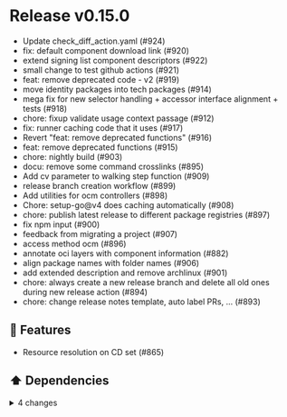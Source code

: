 # Release v0.15.0

- Update check\_diff\_action.yaml (#924)
- fix: default component download link (#920)
- extend signing list component descriptors (#922)
- small change to test github actions (#921)
- feat: remove deprecated code - v2 (#919)
- move identity packages into tech packages (#914)
- mega fix for new selector handling + accessor interface alignment + tests (#918)
- chore: fixup validate usage context passage (#912)
- fix: runner caching code that it uses (#917)
- Revert "feat: remove deprecated functions" (#916)
- feat: remove deprecated functions (#915)
- chore: nightly build (#903)
- docu: remove some command crosslinks (#895)
- Add cv parameter to walking step function (#909)
- release branch creation workflow (#899)
- Add utilities for ocm controllers (#898)
- Chore: setup-go@<!---->v4 does caching automatically (#908)
- chore: publish latest release to different package registries (#897)
- fix npm input (#900)
- feedback from migrating a project (#907)
- access method ocm (#896)
- annotate oci layers with component information (#882)
- align package names with folder names (#906)
- add extended description and remove archlinux (#901)
- chore: always create a new release branch and delete all old ones during new release action (#894)
- chore: change release notes template, auto label PRs, ... (#893)

## 🚀 Features

- Resource resolution on CD set (#865)

## ⬆️ Dependencies

<details>
<summary>4 changes</summary>

- Bump the go group with 10 updates (#910)
- Bump the go group with 11 updates (#905)
- Bump the go group with 7 updates (#892)
- Bump anchore/sbom-action from 0.17.1 to 0.17.2 in the ci group (#891)
</details>

